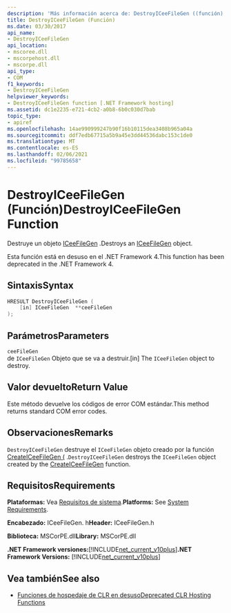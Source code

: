 ```yaml
---
description: 'Más información acerca de: DestroyICeeFileGen ((función)'
title: DestroyICeeFileGen (Función)
ms.date: 03/30/2017
api_name:
- DestroyICeeFileGen
api_location:
- mscoree.dll
- mscorpehost.dll
- mscorpe.dll
api_type:
- COM
f1_keywords:
- DestroyICeeFileGen
helpviewer_keywords:
- DestroyICeeFileGen function [.NET Framework hosting]
ms.assetid: dc1e2235-e721-4cb2-a0b8-6b0c030d7bab
topic_type:
- apiref
ms.openlocfilehash: 14ae990999247b90f16b10115dea3408b965a04a
ms.sourcegitcommit: ddf7edb67715a5b9a45e3dd44536dabc153c1de0
ms.translationtype: MT
ms.contentlocale: es-ES
ms.lasthandoff: 02/06/2021
ms.locfileid: "99785658"
---
```

# <a name="destroyiceefilegen-function"></a><span data-ttu-id="cc5fc-103">DestroyICeeFileGen (Función)</span><span class="sxs-lookup"><span data-stu-id="cc5fc-103">DestroyICeeFileGen Function</span></span>

<span data-ttu-id="cc5fc-104">Destruye un objeto [ICeeFileGen](iceefilegen-class.md) .</span><span class="sxs-lookup"><span data-stu-id="cc5fc-104">Destroys an [ICeeFileGen](iceefilegen-class.md) object.</span></span>  
  
 <span data-ttu-id="cc5fc-105">Esta función está en desuso en el .NET Framework 4.</span><span class="sxs-lookup"><span data-stu-id="cc5fc-105">This function has been deprecated in the .NET Framework 4.</span></span>  
  
## <a name="syntax"></a><span data-ttu-id="cc5fc-106">Sintaxis</span><span class="sxs-lookup"><span data-stu-id="cc5fc-106">Syntax</span></span>  
  
```cpp  
HRESULT DestroyICeeFileGen (  
    [in] ICeeFileGen  **ceeFileGen  
);  
```  
  
## <a name="parameters"></a><span data-ttu-id="cc5fc-107">Parámetros</span><span class="sxs-lookup"><span data-stu-id="cc5fc-107">Parameters</span></span>  

 `ceeFileGen`  
 <span data-ttu-id="cc5fc-108">de `ICeeFileGen` Objeto que se va a destruir.</span><span class="sxs-lookup"><span data-stu-id="cc5fc-108">[in] The `ICeeFileGen` object to destroy.</span></span>  
  
## <a name="return-value"></a><span data-ttu-id="cc5fc-109">Valor devuelto</span><span class="sxs-lookup"><span data-stu-id="cc5fc-109">Return Value</span></span>  

 <span data-ttu-id="cc5fc-110">Este método devuelve los códigos de error COM estándar.</span><span class="sxs-lookup"><span data-stu-id="cc5fc-110">This method returns standard COM error codes.</span></span>  
  
## <a name="remarks"></a><span data-ttu-id="cc5fc-111">Observaciones</span><span class="sxs-lookup"><span data-stu-id="cc5fc-111">Remarks</span></span>  

 <span data-ttu-id="cc5fc-112">`DestroyICeeFileGen` destruye el `ICeeFileGen` objeto creado por la función [CreateICeeFileGen (](createiceefilegen-function.md) .</span><span class="sxs-lookup"><span data-stu-id="cc5fc-112">`DestroyICeeFileGen` destroys the `ICeeFileGen` object created by the [CreateICeeFileGen](createiceefilegen-function.md) function.</span></span>  
  
## <a name="requirements"></a><span data-ttu-id="cc5fc-113">Requisitos</span><span class="sxs-lookup"><span data-stu-id="cc5fc-113">Requirements</span></span>  

 <span data-ttu-id="cc5fc-114">**Plataformas:** Vea [Requisitos de sistema](../../get-started/system-requirements.md).</span><span class="sxs-lookup"><span data-stu-id="cc5fc-114">**Platforms:** See [System Requirements](../../get-started/system-requirements.md).</span></span>  
  
 <span data-ttu-id="cc5fc-115">**Encabezado:** ICeeFileGen. h</span><span class="sxs-lookup"><span data-stu-id="cc5fc-115">**Header:** ICeeFileGen.h</span></span>  
  
 <span data-ttu-id="cc5fc-116">**Biblioteca:** MSCorPE.dll</span><span class="sxs-lookup"><span data-stu-id="cc5fc-116">**Library:** MSCorPE.dll</span></span>  
  
 <span data-ttu-id="cc5fc-117">**.NET Framework versiones:**[!INCLUDE[net_current_v10plus](../../../../includes/net-current-v10plus-md.md)]</span><span class="sxs-lookup"><span data-stu-id="cc5fc-117">**.NET Framework Versions:** [!INCLUDE[net_current_v10plus](../../../../includes/net-current-v10plus-md.md)]</span></span>  
  
## <a name="see-also"></a><span data-ttu-id="cc5fc-118">Vea también</span><span class="sxs-lookup"><span data-stu-id="cc5fc-118">See also</span></span>

- [<span data-ttu-id="cc5fc-119">Funciones de hospedaje de CLR en desuso</span><span class="sxs-lookup"><span data-stu-id="cc5fc-119">Deprecated CLR Hosting Functions</span></span>](deprecated-clr-hosting-functions.md)
